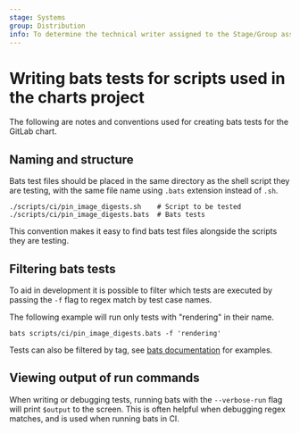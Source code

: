 ```yaml
---
stage: Systems
group: Distribution
info: To determine the technical writer assigned to the Stage/Group associated with this page, see https://handbook.gitlab.com/handbook/product/ux/technical-writing/#assignments
---
```


# Writing bats tests for scripts used in the charts project

The following are notes and conventions used for creating bats tests for the
GitLab chart.

## Naming and structure

Bats test files should be placed in the same directory as the shell script they are testing, with the same file name using `.bats` extension instead of `.sh`.

```
./scripts/ci/pin_image_digests.sh    # Script to be tested
./scripts/ci/pin_image_digests.bats  # Bats tests
```

This convention makes it easy to find bats test files alongside the scripts they are testing.

## Filtering bats tests

To aid in development it is possible to filter which tests are executed by
passing the `-f` flag to regex match by test case names.

The following example will run only tests with "rendering" in their name.

```shell
bats scripts/ci/pin_image_digests.bats -f 'rendering'
```

Tests can also be filtered by tag, see [bats documentation](https://bats-core.readthedocs.io/en/stable/writing-tests.html#tagging-tests) for examples.

## Viewing output of run commands

When writing or debugging tests, running bats with the `--verbose-run` flag will print `$output` to the screen.
This is often helpful when debugging regex matches, and is used when running bats in CI.
